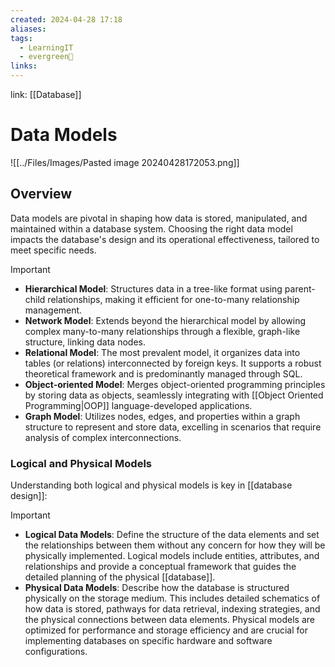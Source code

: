 ```yaml
---
created: 2024-04-28 17:18
aliases: 
tags:
  - LearningIT
  - evergreen🌳
links:
---
```


link: [[Database]]

# Data Models

![[../Files/Images/Pasted image 20240428172053.png]]

## Overview

Data models are pivotal in shaping how data is stored, manipulated, and maintained within a database system. Choosing the right data model impacts the database's design and its operational effectiveness, tailored to meet specific needs.

> [!important]
> 
> - **Hierarchical Model**: Structures data in a tree-like format using parent-child relationships, making it efficient for one-to-many relationship management.
> - **Network Model**: Extends beyond the hierarchical model by allowing complex many-to-many relationships through a flexible, graph-like structure, linking data nodes.
> - **Relational Model**: The most prevalent model, it organizes data into tables (or relations) interconnected by foreign keys. It supports a robust theoretical framework and is predominantly managed through SQL.
> - **Object-oriented Model**: Merges object-oriented programming principles by storing data as objects, seamlessly integrating with [[Object Oriented Programming|OOP]] language-developed applications.
> - **Graph Model**: Utilizes nodes, edges, and properties within a graph structure to represent and store data, excelling in scenarios that require analysis of complex interconnections.

### Logical and Physical Models

Understanding both logical and physical models is key in [[database design]]:

> [!important]
> 
> - **Logical Data Models**: Define the structure of the data elements and set the relationships between them without any concern for how they will be physically implemented. Logical models include entities, attributes, and relationships and provide a conceptual framework that guides the detailed planning of the physical [[database]].
> - **Physical Data Models**: Describe how the database is structured physically on the storage medium. This includes detailed schematics of how data is stored, pathways for data retrieval, indexing strategies, and the physical connections between data elements. Physical models are optimized for performance and storage efficiency and are crucial for implementing databases on specific hardware and software configurations.
